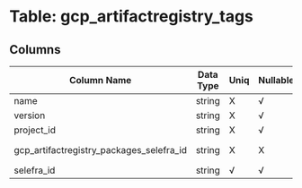 # Table: gcp_artifactregistry_tags

## Columns 

|  Column Name   |  Data Type  | Uniq | Nullable | Description | 
|  ----  | ----  | ----  | ----  | ---- | 
| name | string | X | √ |  | 
| version | string | X | √ |  | 
| project_id | string | X | √ |  | 
| gcp_artifactregistry_packages_selefra_id | string | X | X | fk to gcp_artifactregistry_packages.selefra_id | 
| selefra_id | string | √ | √ | primary keys value md5 | 


